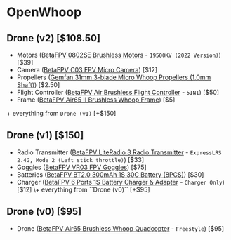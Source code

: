 # OpenWhoop

<!-- ## Drone (v3) -->

<!-- - [PP 2.4 GHz Rx](https://github.com/ExpressLRS/ExpressLRS-Hardware/tree/master/PCB/2400MHz/RX_PP) -->
<!--   - PCB: -->
<!--     - Layers: 2 -->
<!--     - PCB Thickness: 0.8mm -->
<!--     - Surface Finish: ENIG -->
<!--     - Via Covering: Tented -->
<!--     - Confirm Production file: Yes #TEMP -->
<!--     - Mark on PCB: Remove Mark #TEMP -->
<!--     - PCB Remark: This is a 10x10 mm 2.4 GHz RF board. Please ensure minimal trace edge burrs and precise alignment. #TEMP -->
<!--   - PCBA: -->
<!--     - Assembly Side: Bottom Side -->
<!--     - Confirm Parts Placement: Yes #TEMP -->
<!--     - Stencil Storage: Yes #TEMP -->
<!--     - Photo Confirmation: Yes #TEMP -->
<!--     - Board Cleaning: Yes #TEMP -->
<!--     - Bake Components: Yes (Bake all moisture-sensitive components according to their MSL classification prior to assembly.) #TEMP -->
<!--     - Depanel boards & edge rail before delivery: ??? #TEMP -->
<!--     - Nitrogen reflow soldering: Yes #TEMP -->
<!--     - PCBA remark: Verify placement and orientation of SX1280 and RF filter (2450FM07D0034T). Orientation is critical for RF performance. #TEMP -->
<!--   - Stencil: -->
<!--     - Nano-Coating: Yes #TEMP -->
<!--     - Polishing Process: Electropolishing #TEMP -->
<!--     - Confirm Production file: Yes #TEMP -->
<!--     - Engrave Text: PP_RX_SX1280_v1.0_ELRS -->
<!--     - Stencil Remark: Stencil for ELRS_RX_PP_v1.0. Fine-pitch accuracy required for SX1280 and RF filter. #TEMP -->
<!-- - [FC_ESC_STM32F405RG_26x26](https://github.com/phonght32/OpenDrone_AIO_FC_F405_HW) -->
<!-- - [OVX306 VTx](https://www.koptery.cz/vysilace/ovx306-vtx/) -->
<!-- - Battery Cable ([BetaFPV BT2.0 Whoop Cable Pigtail](https://betafpv.com/products/bt2-0-1s-whoop-cable-pigtail?variant=40413174169734) - ``BT2.0 U Cable Pigtail (40mm)``) -->

<!-- --- -->

<!-- \+ everything from ``Drone (v1)`` [$150] -->
<!-- \+ everything from ``Drone (v2)`` [$108.50] -->

## Drone (v2) [$108.50]

- Motors ([BetaFPV 0802SE Brushless Motors](https://betafpv.com/collections/brushless-motors/products/0802se-22000kv-brushless-motors) - ``19500KV (2022 Version)``) [$39]
- Camera ([BetaFPV C03 FPV Micro Camera](https://betafpv.com/collections/camera-vtx/products/c03-fpv-micro-camera)) [$12]
- Propellers ([Gemfan 31mm 3-blade Micro Whoop Propellers (1.0mm Shaft)](https://betafpv.com/collections/31mm-propellers/products/31mm-3-blade-micro-whoop-propellers-1-0mm-shaft-1?variant=31459398058118)) [$2.50]
- Flight Controller ([BetaFPV Air Brushless Flight Controller](https://betafpv.com/products/air-brushless-flight-controller?variant=41142912745606) - ``5IN1``) [$50]
- Frame ([BetaFPV Air65 II Brushless Whoop Frame](https://betafpv.com/products/air65-ii-brushless-whoop-frame?variant=42083838984326)) [$5]
<!-- - **OPTIONAL**: Antenna ([TrueRC Singularity 5.8](https://www.truerc.ca/shop/5-8ghz-2/transmitter/singularity-5-8) - ``RHCP, U.FL short 40mm``) -->
\+ everything from ``Drone (v1)`` [+$150]

## Drone (v1) [$150]

- Radio Transmitter ([BetaFPV LiteRadio 3 Radio Transmitter](https://betafpv.com/products/literadio-3-radio-transmitter) - ``ExpressLRS 2.4G, Mode 2 (Left stick throttle)``) [$33]
- Goggles ([BetaFPV VR03 FPV Goggles](https://betafpv.com/products/vr03-fpv-goggles)) [$75]
- Batteries ([BetaFPV BT2.0 300mAh 1S 30C Battery (8PCS)](https://betafpv.com/collections/batt-1s/products/bt2-0-300mah-1s-30c-battery-8pcs)) [$30]
- Charger ([BetaFPV 6 Ports 1S Battery Charger & Adapter](https://betafpv.com/products/bt2-0-ph2-0-1s-lipo-charger-adapter?variant=39395618586758) - ``Charger Only``) [$12]
\+ everything from ``Drone (v0)`` [+$95]

## Drone (v0) [$95]

- Drone ([BetaFPV Air65 Brushless Whoop Quadcopter](https://betafpv.com/products/air65-brushless-whoop-quadcopter?variant=41111519494278) - ``Freestyle``) [$95]
